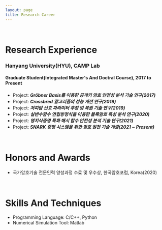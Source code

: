 ```yaml
---
layout: page
title: Research Career
---
```


<br/>


# Research Experience

### Hanyang University(HYU), CAMP Lab
#### Graduate Student(Integrated Master's And Doctral Course), 2017 to Present

* Project: _**Gröbner Basis를 이용한 공개키 암호 안전성 분석 기술 연구(2017)**_
* Project: _**Crossbred 알고리즘의 성능 개선 연구(2019)**_
* Project: _**저피탐 신호 파라미터 추정 및 복원 기술 연구(2019)**_
* Project: _**실변수함수 연립방정식을 이용한 블록암호 특성 분석 연구(2020)**_
* Project: _**영지식증명 특화 해시 함수 안전성 분석 기술 연구(2021)**_
* Project: _**SNARK 증명 시스템을 위한 암호 원천 기술 개발(2021 ~ Present)**_


<br/>

# Honors and Awards

* 국가암호기술 전문인력 양성과정 수료 및 우수상, 한국암호포럼, Korea(2020)

<br/>

# Skills And Techniques

* Programming Language: C/C++, Python
* Numerical Simulation Tool: Matlab
